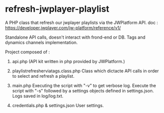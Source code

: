 # refresh-jwplayer-playlist

A PHP class that refresh our jwplayer playlists via the JWPlatform API.
doc : https://developer.jwplayer.com/jw-platform/reference/v1/

Standalone API calls, doesn't interact with frond-end or DB.
Tags and dynamics channels implementation.  

Project composed of :

1) api.php (API kit written in php provided by JWPlatform.)

2) playlistrefresherviatags.class.php
    Class which dictacte API calls in order to select and refresh a playlist.

3) main.php
    Executing the script with "-v" to get verbose log.
    Execute the script with "-s" followed by a settings objects defined in settings.json.
    Logs saved in log/log.txt.
    
4) credentials.php & settings.json
    User settings.
    
